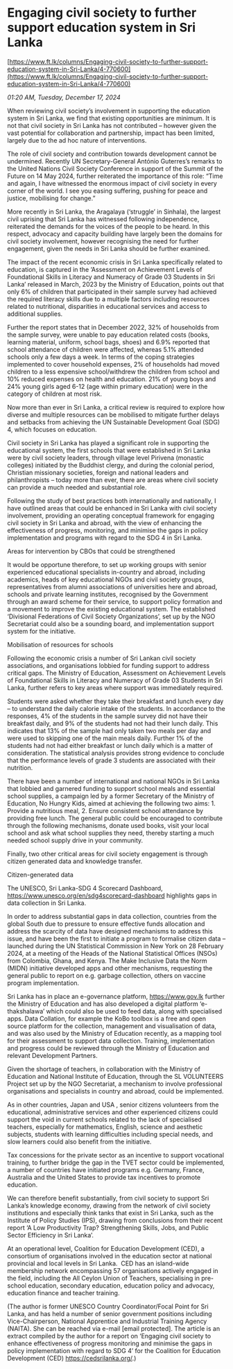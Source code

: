 # Engaging civil society to further support education system in Sri Lanka

[https://www.ft.lk/columns/Engaging-civil-society-to-further-support-education-system-in-Sri-Lanka/4-770600](https://www.ft.lk/columns/Engaging-civil-society-to-further-support-education-system-in-Sri-Lanka/4-770600)

*01:20 AM, Tuesday, December 17, 2024*

When reviewing civil society’s involvement in supporting the education system in Sri Lanka, we find that existing opportunities are minimum. It is not that civil society in Sri Lanka has not contributed – however given the vast potential for collaboration and partnership, impact has been limited, largely due to the ad hoc nature of interventions.

The role of civil society and contribution towards development cannot be undermined. Recently UN Secretary-General António Guterres’s remarks to the United Nations Civil Society Conference in support of the Summit of the Future on 14 May 2024, further reiterated the importance of this role: “Time and again, I have witnessed the enormous impact of civil society in every corner of the world. I see you easing suffering, pushing for peace and justice, mobilising for change.”

More recently in Sri Lanka, the Aragalaya (‘struggle’ in Sinhala), the largest civil uprising that Sri Lanka has witnessed following independence, reiterated the demands for the voices of the people to be heard. In this respect, advocacy and capacity building have largely been the domains for civil society involvement, however recognising the need for further engagement, given the needs in Sri Lanka should be further examined.

The impact of the recent economic crisis in Sri Lanka specifically related to education, is captured in the ‘Assessment on Achievement Levels of Foundational Skills in Literacy and Numeracy of Grade 03 Students in Sri Lanka’ released in March, 2023 by the Ministry of Education, points out that only 6% of children that participated in their sample survey had achieved the required literacy skills due to a multiple factors including resources related to nutritional, disparities in educational services and access to additional supplies.

Further the report states that in December 2022, 32% of households from the sample survey, were unable to pay education related costs (books, learning material, uniform, school bags, shoes) and 6.9% reported that school attendance of children were affected, whereas 5.1% attended schools only a few days a week. In terms of the coping strategies implemented to cover household expenses, 2% of households had moved children to a less expensive school/withdrew the children from school and 10% reduced expenses on health and education. 21% of young boys and 24% young girls aged 6-12 (age within primary education) were in the category of children at most risk.

Now more than ever in Sri Lanka, a critical review is required to explore how diverse and multiple resources can be mobilised to mitigate further delays and setbacks from achieving the UN Sustainable Development Goal (SDG) 4, which focuses on education.

Civil society in Sri Lanka has played a significant role in supporting the educational system, the first schools that were established in Sri Lanka were by civil society leaders, through village level Pirivena (monastic colleges) initiated by the Buddhist clergy, and during the colonial period, Christian missionary societies, foreign and national leaders and philanthropists – today more than ever, there are areas where civil society can provide a much needed and substantial role.

Following the study of best practices both internationally and nationally, I have outlined areas that could be enhanced in Sri Lanka with civil society involvement, providing an operating conceptual framework for engaging civil society in Sri Lanka and abroad, with the view of enhancing the effectiveness of progress, monitoring, and minimise the gaps in policy implementation and programs with regard to the SDG 4 in Sri Lanka.

Areas for intervention by CBOs that could be strengthened

It would be opportune therefore, to set up working groups with senior experienced educational specialists in-country and abroad, including academics, heads of key educational NGOs and civil society groups, representatives from alumni associations of universities here and abroad, schools and private learning institutes, recognised by the Government through an award scheme for their service, to support policy formation and a movement to improve the existing educational system. The established ‘Divisional Federations of Civil Society Organizations’, set up by the NGO Secretariat could also be a sounding board, and implementation support system for the initiative.

Mobilisation of resources for schools

Following the economic crisis a number of Sri Lankan civil society associations, and organisations lobbied for funding support to address critical gaps. The Ministry of Education, Assessment on Achievement Levels of Foundational Skills in Literacy and Numeracy of Grade 03 Students in Sri Lanka, further refers to key areas where support was immediately required.

Students were asked whether they take their breakfast and lunch every day – to understand the daily calorie intake of the students. In accordance to the responses, 4% of the students in the sample survey did not have their breakfast daily, and 9% of the students had not had their lunch daily. This indicates that 13% of the sample had only taken two meals per day and were used to skipping one of the main meals daily. Further 1% of the students had not had either breakfast or lunch daily which is a matter of consideration. The statistical analysis provides strong evidence to conclude that the performance levels of grade 3 students are associated with their nutrition.

There have been a number of international and national NGOs in Sri Lanka that lobbied and garnered funding to support school meals and essential school supplies, a campaign led by a former Secretary of the Ministry of Education, No Hungry Kids, aimed at achieving the following two aims: 1. Provide a nutritious meal, 2. Ensure consistent school attendance by providing free lunch. The general public could be encouraged to contribute through the following mechanisms, donate used books, visit your local school and ask what school supplies they need, thereby starting a much needed school supply drive in your community.

Finally, two other critical areas for civil society engagement is through citizen generated data and knowledge transfer.

Citizen-generated data

The UNESCO, Sri Lanka-SDG 4 Scorecard Dashboard, https://www.unesco.org/en/sdg4scorecard-dashboard highlights gaps in data collection in Sri Lanka.

In order to address substantial gaps in data collection, countries from the global South due to pressure to ensure effective funds allocation and address the scarcity of data have designed mechanisms to address this issue, and have been the first to initiate a program to formalise citizen data – launched during the UN Statistical Commission in New York on 28 February 2024, at a meeting of the Heads of the National Statistical Offices (NSOs) from Colombia, Ghana, and Kenya. The Make Inclusive Data the Norm (MIDN) initiative developed apps and other mechanisms, requesting the general public to report on e.g. garbage collection, others on vaccine program implementation.

Sri Lanka has in place an e-governance platform, https://www.gov.lk further the Ministry of Education and has also developed a digital platform ‘e-thakshalawa’ which could also be used to feed data, along with specialised apps. Data Collation, for example the KoBo toolbox is a free and open source platform for the collection, management and visualisation of data, and was also used by the Ministry of Education recently, as a mapping tool for their assessment to support data collection. Training, implementation and progress could be reviewed through the Ministry of Education and relevant Development Partners.

Given the shortage of teachers, in collaboration with the Ministry of Education and National Institute of Education, through the SL VOLUNTEERS Project set up by the NGO Secretariat, a mechanism to involve professional organisations and specialists in country and abroad, could be implemented.

As in other countries, Japan and USA , senior citizens volunteers from the educational, administrative services and other experienced citizens could support the void in current schools related to the lack of specialised teachers, especially for mathematics, English, science and aesthetic subjects, students with learning difficulties including special needs, and slow learners could also benefit from the initiative.

Tax concessions for the private sector as an incentive to support vocational training, to further bridge the gap in the TVET sector could be implemented, a number of countries have initiated programs e.g. Germany, France, Australia and the United States to provide tax incentives to promote education.

We can therefore benefit substantially, from civil society to support Sri Lanka’s knowledge economy, drawing from the network of civil society institutions and especially think tanks that exist in Sri Lanka, such as the Institute of Policy Studies (IPS), drawing from conclusions from their recent report ‘A Low Productivity Trap? Strengthening Skills, Jobs, and Public Sector Efficiency in Sri Lanka’.

At an operational level, Coalition for Education Development (CED), a consortium of organisations involved in the education sector at national provincial and local levels in Sri Lanka.  CED has an island-wide membership network encompassing 57 organisations actively engaged in the field, including the All Ceylon Union of Teachers, specialising in pre-school education, secondary education, education policy and advocacy, education finance and teacher training.

(The author is former UNESCO Country Coordinator/Focal Point for Sri Lanka, and has held a number of senior government positions including Vice-Chairperson, National Apprentice and Industrial Training Agency (NAITA). She can be reached via e-mail [email protected]. The article is an extract compiled by the author for a report on ‘Engaging civil society to enhance effectiveness of progress monitoring and minimise the gaps in policy implementation with regard to SDG 4’ for the Coalition for Education Development (CED) https://cedsrilanka.org/.)

